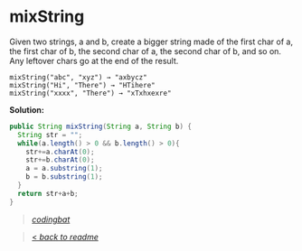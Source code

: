 # mixString

Given two strings, a and b, create a bigger string made of the first char of a, the first char of b, the second char of a, the second char of b, and so on. Any leftover chars go at the end of the result.

```
mixString("abc", "xyz") → "axbycz"
mixString("Hi", "There") → "HTihere"
mixString("xxxx", "There") → "xTxhxexre"
```

**Solution:**

```java
public String mixString(String a, String b) {
  String str = "";
  while(a.length() > 0 && b.length() > 0){
    str+=a.charAt(0);
    str+=b.charAt(0);
    a = a.substring(1);
    b = b.substring(1);
  }
  return str+a+b;
}
```

> _[codingbat](https://codingbat.com/prob/p125185)_

> [< _back to readme_](FINDREPLACEREADME)